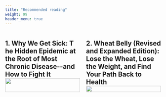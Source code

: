 ```yaml
---
title: "Recommended reading"
weight: 99
header_menu: true
---
```

<style>
.grid-container {
  display: grid;
  grid-template-columns: repeat(2, 1fr);
  gap: 20px;
}

.grid-item {
  display: flex;
  flex-direction: column;
}

.grid-item h2 {
  margin-bottom: auto; /* Pushes everything else to the bottom */
}

.grid-item img {
  width: 100%;
  align-self: start; /* Aligns the image to the top of the flex item */
  margin-top: auto; /* Ensures the image is pushed to the bottom of the flex container if there's space */
}
</style>

<div class="grid-container">
  <div class="grid-item">
    <h2>1. Why We Get Sick: T
he Hidden Epidemic at the Root of Most Chronic Disease--and How to Fight It </h2>
    <img src="../images/Whyweget.jpg" alt="">
  </div>
  <div class="grid-item">
    <h2>2. Wheat Belly (Revised and Expanded Edition): Lose the Wheat, Lose the Weight, and Find Your Path Back to Health</h2>
    <img src="../images/Wheatbelly.jpg" alt="">
  </div>
  <!-- Additional items here -->
</div>